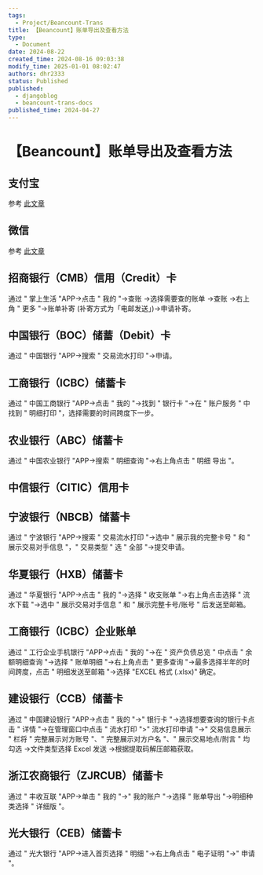 ```yaml
---
tags:
  - Project/Beancount-Trans
title: 【Beancount】账单导出及查看方法
type:
  - Document
date: 2024-08-22
created_time: 2024-08-16 09:03:38
modify_time: 2025-01-01 08:02:47
authors: dhr2333
status: Published
published:
  - djangoblog
  - beancount-trans-docs
published_time: 2024-04-27
---
```


# 【Beancount】账单导出及查看方法

## 支付宝

参考 [此文章](https://blog.triplez.cn/posts/bills-export-methods/#%e6%94%af%e4%bb%98%e5%ae%9d)

## 微信

参考 [此文章](https://blog.triplez.cn/posts/bills-export-methods/#%e5%be%ae%e4%bf%a1%e6%94%af%e4%bb%98)

## 招商银行（CMB）信用（Credit）卡

通过 " 掌上生活 "APP->点击 " 我的 "->查账 ->选择需要查的账单 ->查账 ->右上角 " 更多 "->账单补寄 (补寄方式为「电邮发送」)->申请补寄。

## 中国银行（BOC）储蓄（Debit）卡

通过 " 中国银行 "APP->搜索 " 交易流水打印 "->申请。

## 工商银行（ICBC）储蓄卡

通过 " 中国工商银行 "APP->点击 " 我的 "->找到 " 银行卡 "->在 " 账户服务 " 中找到 " 明细打印 "，选择需要的时间跨度下一步。

## 农业银行（ABC）储蓄卡

通过 " 中国农业银行 "APP->搜索 " 明细查询 "->右上角点击 " 明细 导出 "。

## 中信银行（CITIC）信用卡



## 宁波银行（NBCB）储蓄卡

通过 " 宁波银行 "APP->搜索 " 交易流水打印 "->选中 " 展示我的完整卡号 " 和 " 展示交易对手信息 "，" 交易类型 " 选 " 全部 "->提交申请。

## 华夏银行（HXB）储蓄卡

通过 " 华夏银行 "APP->点击 " 我的 "->选择 " 收支账单 "->右上角点击选择 " 流水下载 "->选中 " 展示交易对手信息 " 和 " 展示完整卡号/账号 " 后发送至邮箱。

## 工商银行（ICBC）企业账单

通过 " 工行企业手机银行 "APP->点击 " 我的 "->在 " 资产负债总览 " 中点击 " 余额明细查询 "->选择 " 账单明细 "->右上角点击 " 更多查询 "->最多选择半年的时间跨度，点击 " 明细发送至邮箱 "->选择 "EXCEL 格式 (.xlsx)" 确定。

## 建设银行（CCB）储蓄卡

通过 " 中国建设银行 "APP->点击 " 我的 "->" 银行卡 "->选择想要查询的银行卡点击 " 详情 "->在管理窗口中点击 " 流水打印 ">" 流水打印申请 "->" 交易信息展示 " 栏将 " 完整展示对方账号 "、" 完整展示对方户名 "、" 展示交易地点/附言 " 均勾选 ->文件类型选择 Excel 发送 ->根据提取码解压邮箱获取。

## 浙江农商银行（ZJRCUB）储蓄卡

通过 " 丰收互联 "APP->单击 " 我的 "->" 我的账户 "->选择 " 账单导出 "->明细种类选择 " 详细版 "。

## 光大银行（CEB）储蓄卡

通过 " 光大银行 "APP->进入首页选择 " 明细 "->右上角点击 " 电子证明 "->" 申请 "。
